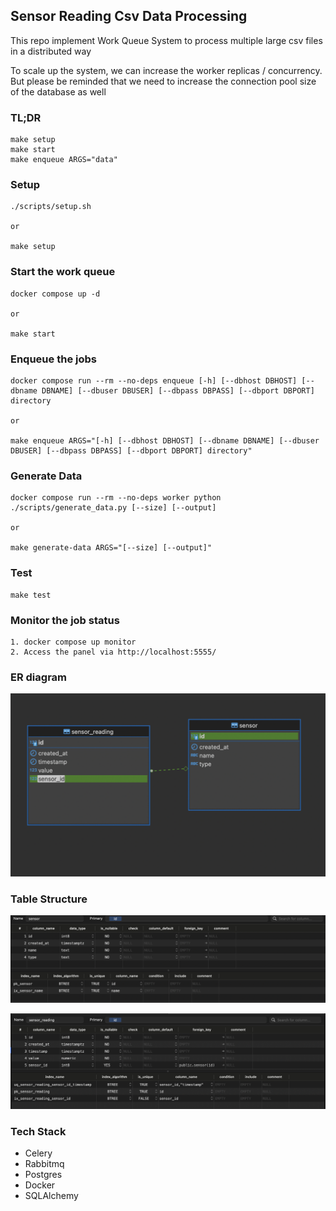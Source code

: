 ## Sensor Reading Csv Data Processing

This repo implement Work Queue System to process multiple large csv files in a distributed way

To scale up the system, we can increase the worker replicas / concurrency.
But please be reminded that we need to increase the connection pool size of the database as well

### TL;DR

```
make setup
make start
make enqueue ARGS="data"
```

### Setup

```
./scripts/setup.sh

or

make setup
```

### Start the work queue

```
docker compose up -d

or

make start
```

### Enqueue the jobs

```
docker compose run --rm --no-deps enqueue [-h] [--dbhost DBHOST] [--dbname DBNAME] [--dbuser DBUSER] [--dbpass DBPASS] [--dbport DBPORT] directory

or

make enqueue ARGS="[-h] [--dbhost DBHOST] [--dbname DBNAME] [--dbuser DBUSER] [--dbpass DBPASS] [--dbport DBPORT] directory"
```

### Generate Data

```
docker compose run --rm --no-deps worker python ./scripts/generate_data.py [--size] [--output]

or

make generate-data ARGS="[--size] [--output]"
```

### Test

```
make test
```

### Monitor the job status

```
1. docker compose up monitor
2. Access the panel via http://localhost:5555/
```

### ER diagram

![alt er_diagram](./docs/er_diagram.png)

### Table Structure

![alt sensor_table_structure](./docs/sensor_table_structure.png)

![alt sensor_reading_table_structure](./docs/sensor_reading_table_structure.png)

### Tech Stack

- Celery
- Rabbitmq
- Postgres
- Docker
- SQLAlchemy
